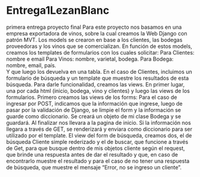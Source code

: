 # Entrega1LezanBlanc
primera entrega proyecto final 
Para este proyecto nos basamos en una empresa exportadora de vinos, sobre la cual creamos la Web Django con patrón MVT.
Los models se crearon en base a los clientes, las bodegas proveedoras y los vinos que se comercializan. 
En función de estos models, creamos los templates de formularios con los cuales solicitar:
Para Clientes:  nombre e email
Para Vinos: nombre, varietal, bodega.
Para Bodega: nombre, email, país.	
Y que luego los devuelva en una tabla. 
En el caso de Clientes, incluimos un formulario de búsqueda y un template que muestre los resultados de esta búsqueda. 
Para darle funcionalidad, creamos las views. En primer lugar, una por cada html (inicio, bodega, vino y clientes) y luego las views de los formularios. Primero creamos las views de los forms: 
 Para el caso de ingresar por POST, indicamos que la información que ingrese, luego de pasar por la validación de Django, se limpie el form y la información se guarde como diccionario. Se creará un objeto de mi clase Bodega y se guardará. Al finalizar nos llevara a la pagina de inicio. 
Si la información nos llegara a través de GET, se renderizará y enviara como diccionario para ser utilizado por el template. 
El view del form de búsqueda, creamos dos, el de búsqueda Cliente simple rederizado y el de buscar, que funcione a través de Get, para que busque dentro de mis objetos cliente según el request, que brinde una respuesta antes de dar el resultado y que, en caso de encontrarlo muestre el resultado y para el caso de no tener una respuesta de búsqueda, que muestre el mensaje “Error, no se ingreso un cliente”.
